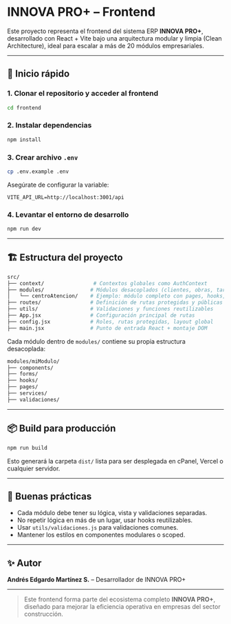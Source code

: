 # INNOVA PRO+ – Frontend

Este proyecto representa el frontend del sistema ERP **INNOVA PRO+**, desarrollado con React + Vite bajo una arquitectura modular y limpia (Clean Architecture), ideal para escalar a más de 20 módulos empresariales.

---

## 🚀 Inicio rápido

### 1. Clonar el repositorio y acceder al frontend
```bash
cd frontend
```

### 2. Instalar dependencias
```bash
npm install
```

### 3. Crear archivo `.env`
```bash
cp .env.example .env
```
Asegúrate de configurar la variable:
```
VITE_API_URL=http://localhost:3001/api
```

### 4. Levantar el entorno de desarrollo
```bash
npm run dev
```

---

## 🏗️ Estructura del proyecto

```bash
src/
├── context/                # Contextos globales como AuthContext
├── modules/               # Módulos desacoplados (clientes, obras, tareas, etc.)
│   └── centroAtencion/    # Ejemplo: módulo completo con pages, hooks, components
├── routes/                # Definición de rutas protegidas y públicas
├── utils/                 # Validaciones y funciones reutilizables
├── App.jsx                # Configuración principal de rutas
├── config.jsx             # Roles, rutas protegidas, layout global
├── main.jsx               # Punto de entrada React + montaje DOM
```

Cada módulo dentro de `modules/` contiene su propia estructura desacoplada:

```bash
modules/miModulo/
├── components/
├── forms/
├── hooks/
├── pages/
├── services/
├── validaciones/
```

---

## 📦 Build para producción
```bash
npm run build
```
Esto generará la carpeta `dist/` lista para ser desplegada en cPanel, Vercel o cualquier servidor.

---

## 🧠 Buenas prácticas
- Cada módulo debe tener su lógica, vista y validaciones separadas.
- No repetir lógica en más de un lugar, usar hooks reutilizables.
- Usar `utils/validaciones.js` para validaciones comunes.
- Mantener los estilos en componentes modulares o scoped.

---

## ✨ Autor
**Andrés Edgardo Martínez S.** – Desarrollador de INNOVA PRO+

---

> Este frontend forma parte del ecosistema completo **INNOVA PRO+**, diseñado para mejorar la eficiencia operativa en empresas del sector construcción.